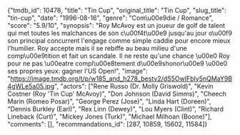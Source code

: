 {"tmdb_id": 10478, "title": "Tin Cup", "original_title": "Tin Cup", "slug_title": "tin-cup", "date": "1996-08-16", "genre": "Com\u00e9die / Romance", "score": "5.9/10", "synopsis": "Roy McAvoy est un joueur de golf de talent qui met toutes les malchances de son c\u00f4t\u00e9 jusqu'au jour o\u00f9 son principal concurrent l'engage comme simple caddie pour encore mieux l'humilier. Roy accepte mais il se rebiffe au beau milieu d'une comp\u00e9tition et fait un scandale. Il ne reste qu'une chance \u00e0 Roy pour ne pas \u00eatre compl\u00e8tement d\u00e9shonor\u00e9 \u00e0 ses propres yeux: gagner l'US Open!", "image": "https://image.tmdb.org/t/p/w185_and_h278_bestv2/dS5OwlFbIy5nQMaY9B4gWLe5a05.jpg", "actors": ["Rene Russo (Dr. Molly Griswold)", "Kevin Costner (Roy 'Tin Cup' McAvoy)", "Don Johnson (David Simms)", "Cheech Marin (Romeo Posar)", "George Perez (Jose)", "Linda Hart (Doreen)", "Dennis Burkley (Earl)", "Rex Linn (Dewey)", "Lou Myers (Clint)", "Richard Lineback (Curt)", "Mickey Jones (Turk)", "Michael Milhoan (Boone)"], "comments": [], "recommandations_id": [287, 10859, 15602, 11584]}